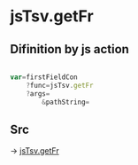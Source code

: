 # jsTsv.getFr

## Difinition by js action

```js.js

var=firstFieldCon
	?func=jsTsv.getFr
	?args=
		&pathString=
```

## Src

-> [jsTsv.getFr](https://github.com/puutaro/CommandClick/blob/master/app/src/main/java/com/puutaro/commandclick/fragment_lib/terminal_fragment/js_interface/tsv/JsTsv.kt#L69)


